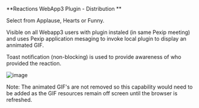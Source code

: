 **Reactions WebApp3 Plugin - Distribution **

Select from Applause, Hearts or Funny. 

Visible on all Webapp3 users with plugin instaled (in same Pexip meeting) and uses Pexip application mesaging to invoke local plugin to display an annimated GIF.

Toast notification (non-blocking) is used to provide awareness of who provided the reaction.

![image](https://github.com/gregwalker-pexip/Reactions/assets/84256673/fee3d4ad-d811-4836-b6ab-b9cd0e159b2c)

Note:  The animated GIF's are not removed so this capability would need to be added as the GIF resources remain off screen until the browser is refreshed.
